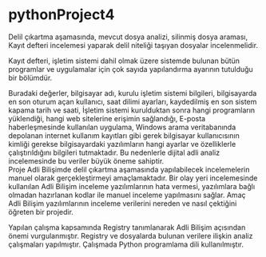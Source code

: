 # pythonProject4

Delil çıkartma aşamasında, mevcut dosya analizi, silinmiş dosya araması, Kayıt defteri incelemesi yaparak delil niteliği taşıyan dosyalar incelenmelidir. 

Kayıt defteri, işletim sistemi dahil olmak üzere sistemde bulunan bütün programlar ve uygulamalar için çok sayıda yapılandırma ayarının tutulduğu bir bölümdür.
 
Buradaki değerler, bilgisayar adı, kurulu işletim sistemi bilgileri, bilgisayarda en son oturum açan kullanıcı, saat dilimi ayarları, kaydedilmiş en son sistem kapama tarih ve saati,  İşletim sistemi kurulduktan sonra hangi programların yüklendiği, hangi web sitelerine erişimin sağlandığı, E-posta haberleşmesinde kullanılan uygulama, Windows arama veritabanında depolanan internet kullanım kayıtları gibi gerek bilgisayar kullanıcısının kimliği gerekse bilgisayardaki yazılımların hangi ayarlar ve özelliklerle çalıştırıldığını bilgileri tutmaktadır. Bu nedenlerle dijital adli analiz incelemesinde bu veriler büyük öneme sahiptir.  
Proje Adli Bilişimde delil çıkartma aşamasında yapılabilecek incelemelerin manuel olarak gerçekleştirmeyi amaçlamaktadır. Bir olay yeri incelemesinde kullanılan Adli Bilişim inceleme yazılımlarının hata vermesi, yazılımlara bağlı olmadan hazırlanan kodlar ile manuel inceleme yapılmasını sağlar. Amaç Adli Bilişim yazılımlarının inceleme verilerini nereden ve nasıl çektiğini öğreten bir projedir. 


Yapılan çalışma kapsamında Registry tanımlanarak Adli Bilişim açısından önemi vurgulanmıştır. Registry ve dosyalarda bulunan verilere ilişkin analiz çalışmaları yapılmıştır.
Çalışmada Python programlama dili kullanılmıştır.
